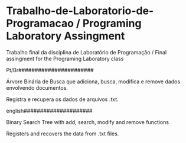 # Trabalho-de-Laboratorio-de-Programacao / Programing Laboratory Assingment
Trabalho final da disciplina de Laboratório de Programação / Final assingment for the Programing Laboratory class

Pt/Br#######################

Árvore Binária de Busca que adiciona, busca, modifica e remove dados envolvendo documentos.


Registra e recupera os dados de arquivos .txt.




english#####################

Binary Search Tree with add, search, modify and remove functions

Registers and recovers the data from .txt files.
